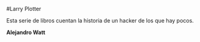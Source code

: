 #Larry Plotter

Esta serie de libros cuentan la historia de un hacker de los que hay pocos.

**Alejandro Watt**

